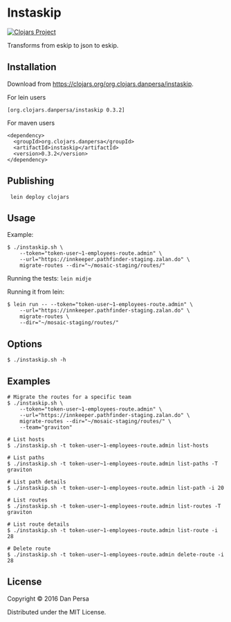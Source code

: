 # Instaskip


[![Clojars Project](https://img.shields.io/clojars/v/org.clojars.danpersa/instaskip.svg)](https://clojars.org/org.clojars.danpersa/instaskip)

Transforms from eskip to json to eskip.

## Installation

Download from https://clojars.org/org.clojars.danpersa/instaskip.

For lein users

    [org.clojars.danpersa/instaskip 0.3.2]

For maven users

    <dependency>
      <groupId>org.clojars.danpersa</groupId>
      <artifactId>instaskip</artifactId>
      <version>0.3.2</version>
    </dependency>

## Publishing

     lein deploy clojars

## Usage

Example:

    $ ./instaskip.sh \
        --token="token-user~1-employees-route.admin" \
        --url="https://innkeeper.pathfinder-staging.zalan.do" \
        migrate-routes --dir="~/mosaic-staging/routes/"

Running the tests: `lein midje`

Running it from lein:

    $ lein run -- --token="token-user~1-employees-route.admin" \
        --url="https://innkeeper.pathfinder-staging.zalan.do" \
        migrate-routes \
        --dir="~/mosaic-staging/routes/"

## Options

    $ ./instaskip.sh -h

## Examples

    # Migrate the routes for a specific team
    $ ./instaskip.sh \
        --token="token-user~1-employees-route.admin" \
        --url="https://innkeeper.pathfinder-staging.zalan.do" \
        migrate-routes --dir="~/mosaic-staging/routes/" \
        --team="graviton"

    # List hosts
    $ ./instaskip.sh -t token-user~1-employees-route.admin list-hosts

    # List paths
    $ ./instaskip.sh -t token-user~1-employees-route.admin list-paths -T graviton

    # List path details
    $ ./instaskip.sh -t token-user~1-employees-route.admin list-path -i 20

    # List routes
    $ ./instaskip.sh -t token-user~1-employees-route.admin list-routes -T graviton

    # List route details
    $ ./instaskip.sh -t token-user~1-employees-route.admin list-route -i 28

    # Delete route
    $ ./instaskip.sh -t token-user~1-employees-route.admin delete-route -i 28

## License

Copyright © 2016 Dan Persa

Distributed under the MIT License.
